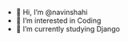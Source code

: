 - 👋 Hi, I’m @navinshahi
- 👀 I’m interested in Coding
- 🌱 I’m currently studying Django

<!---
navinshahi/navinshahi is a ✨ special ✨ repository because its `README.md` (this file) appears on your GitHub profile.
You can click the Preview link to take a look at your changes.
--->
